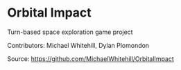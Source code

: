 # Orbital Impact

Turn-based space exploration game project

Contributors: Michael Whitehill, Dylan Plomondon

Source: https://github.com/MichaelWhitehill/OrbitalImpact

